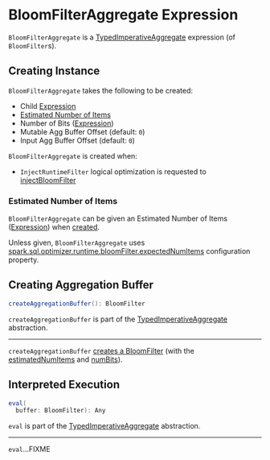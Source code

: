 # BloomFilterAggregate Expression

`BloomFilterAggregate` is a [TypedImperativeAggregate](TypedImperativeAggregate.md) expression (of `BloomFilter`s).

## Creating Instance

`BloomFilterAggregate` takes the following to be created:

* <span id="child"> Child [Expression](Expression.md)
* [Estimated Number of Items](#estimatedNumItemsExpression)
* <span id="numBitsExpression"> Number of Bits ([Expression](Expression.md))
* <span id="mutableAggBufferOffset"> Mutable Agg Buffer Offset (default: `0`)
* <span id="inputAggBufferOffset"> Input Agg Buffer Offset (default: `0`)

`BloomFilterAggregate` is created when:

* `InjectRuntimeFilter` logical optimization is requested to [injectBloomFilter](../logical-optimizations/InjectRuntimeFilter.md#injectBloomFilter)

### <span id="estimatedNumItemsExpression"> Estimated Number of Items

`BloomFilterAggregate` can be given an Estimated Number of Items ([Expression](Expression.md)) when [created](#creating-instance).

Unless given, `BloomFilterAggregate` uses [spark.sql.optimizer.runtime.bloomFilter.expectedNumItems](../configuration-properties.md#spark.sql.optimizer.runtime.bloomFilter.expectedNumItems) configuration property.

## <span id="createAggregationBuffer"> Creating Aggregation Buffer

```scala
createAggregationBuffer(): BloomFilter
```

`createAggregationBuffer` is part of the [TypedImperativeAggregate](TypedImperativeAggregate.md#createAggregationBuffer) abstraction.

---

`createAggregationBuffer` [creates a BloomFilter](../BloomFilter.md#create) (with the [estimatedNumItems](#estimatedNumItems) and [numBits](#numBits)).

## <span id="eval"> Interpreted Execution

```scala
eval(
  buffer: BloomFilter): Any
```

`eval` is part of the [TypedImperativeAggregate](TypedImperativeAggregate.md#eval) abstraction.

---

`eval`...FIXME
